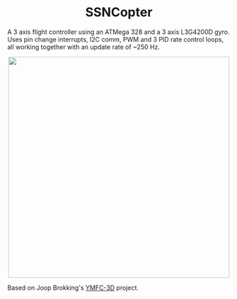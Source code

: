 <h1 align="center">SSNCopter</h1>

A 3 axis flight controller using an ATMega 328 and a 3 axis L3G4200D gyro. 
Uses pin change interrupts, I2C comm, PWM and 3 PID rate control loops, all working together with an update rate of ~250 Hz.

<p align='center'>
<img src='https://github.com/karnikram/ssn-copter/blob/master/flightcontroller.jpg' width='500px'/>
</p>

Based on Joop Brokking's [YMFC-3D](http://www.brokking.net/ymfc-3d_main.html) project.
